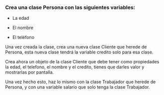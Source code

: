 ### Crea una clase Persona con las siguientes variables:

- La edad

- El nombre

- El teléfono

Una vez creada la clase, crea una nueva clase Cliente que herede de Persona, esta nueva clase tendrá la variable credito solo para esa clase.

Crea ahora un objeto de la clase Cliente que debe tener como propiedades la edad, el telefono, el nombre y el credito, tienes que darles valor y mostrarlas por pantalla.

Una vez hecho esto, haz lo mismo con la clase Trabajador que herede de Persona, y con una variable salario que solo tenga la clase Trabajador.